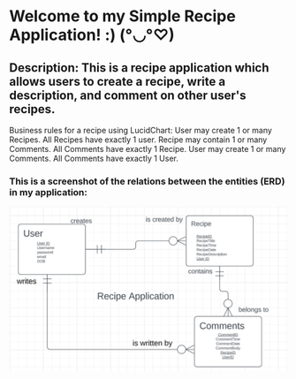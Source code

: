 
# Welcome to my Simple Recipe Application! :)  (°◡°♡)


## Description: This is a recipe application which allows users to create a recipe, write a description, and comment on other user's recipes.

Business rules for a recipe using LucidChart:
User may create 1 or many Recipes.  All Recipes have exactly 1 user.
Recipe may contain 1 or many Comments.  All Comments have exactly 1 Recipe.
User may create 1 or many Comments.  All Comments have exactly 1 User.


### This is a screenshot of the relations between the entities (ERD) in my application: 
![alt text](./public/images/recipe.png)

